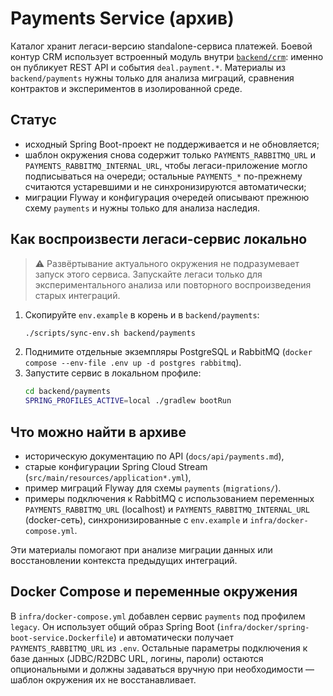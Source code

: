 # Payments Service (архив)

Каталог хранит легаси-версию standalone-сервиса платежей. Боевой контур CRM использует встроенный модуль внутри [`backend/crm`](../crm/README.md): именно он публикует REST API и события `deal.payment.*`. Материалы из `backend/payments` нужны только для анализа миграций, сравнения контрактов и экспериментов в изолированной среде.

## Статус
- исходный Spring Boot-проект не поддерживается и не обновляется;
- шаблон окружения снова содержит только `PAYMENTS_RABBITMQ_URL` и `PAYMENTS_RABBITMQ_INTERNAL_URL`, чтобы легаси-приложение могло подписываться на очереди; остальные `PAYMENTS_*` по-прежнему считаются устаревшими и не синхронизируются автоматически;
- миграции Flyway и конфигурация очередей описывают прежнюю схему `payments` и нужны только для анализа наследия.

## Как воспроизвести легаси-сервис локально

> ⚠️ Развёртывание актуального окружения не подразумевает запуск этого сервиса. Запускайте легаси только для экспериментального анализа или повторного воспроизведения старых интеграций.

1. Скопируйте `env.example` в корень и в `backend/payments`:
   ```bash
   ./scripts/sync-env.sh backend/payments
   ```
2. Поднимите отдельные экземпляры PostgreSQL и RabbitMQ (`docker compose --env-file .env up -d postgres rabbitmq`).
3. Запустите сервис в локальном профиле:
   ```bash
   cd backend/payments
   SPRING_PROFILES_ACTIVE=local ./gradlew bootRun
   ```

## Что можно найти в архиве
- историческую документацию по API (`docs/api/payments.md`),
- старые конфигурации Spring Cloud Stream (`src/main/resources/application*.yml`),
- пример миграций Flyway для схемы `payments` (`migrations/`).
- примеры подключения к RabbitMQ с использованием переменных `PAYMENTS_RABBITMQ_URL` (localhost) и `PAYMENTS_RABBITMQ_INTERNAL_URL` (docker-сеть), синхронизированные с `env.example` и `infra/docker-compose.yml`.

Эти материалы помогают при анализе миграции данных или восстановлении контекста предыдущих интеграций.

## Docker Compose и переменные окружения

В `infra/docker-compose.yml` добавлен сервис `payments` под профилем `legacy`. Он использует общий образ Spring Boot (`infra/docker/spring-boot-service.Dockerfile`) и автоматически получает `PAYMENTS_RABBITMQ_URL` из `.env`. Остальные параметры подключения к базе данных (JDBC/R2DBC URL, логины, пароли) остаются опциональными и должны задаваться вручную при необходимости — шаблон окружения их не восстанавливает.
